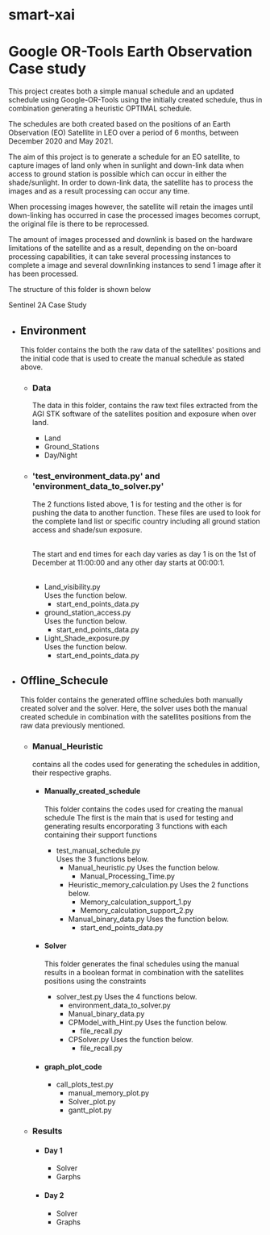 # smart-xai 
# Google OR-Tools Earth Observation Case study

This project creates both a simple manual schedule and an updated schedule using Google-OR-Tools using the initially 
created schedule, thus in combination generating a heuristic OPTIMAL schedule.

The schedules are both created based on the positions of an Earth Observation (EO) Satellite in LEO over a period 
of 6 months, between December 2020 and May 2021.

The aim of this project is to generate a schedule for an EO satellite, to capture images of land only when in sunlight 
and down-link data when access to ground station is possible which can occur in either the shade/sunlight. 
In order to down-link data, the satellite has to process the images and as a result processing can occur any time.

When processing images however, the satellite will retain the images until down-linking has occurred in case the
processed images becomes corrupt, the original file is there to be reprocessed.

The amount of images processed and downlink is based on the hardware limitations of the satellite and as a result, 
depending on the on-board processing capabilities, it can take several processing instances to complete a image and 
several downlinking instances to send 1 image after it has been processed.

The structure of this folder is shown below

Sentinel 2A Case Study

 - ## Environment
    This folder contains the both the raw data of the satellites' positions and the initial code that
     is used to create the manual schedule as stated above.
      - ### Data
        The data in this folder, contains the raw text files extracted from the AGI STK software of the 
        satellites position and exposure when over land.
          - Land
          - Ground_Stations
          - Day/Night
      - ### 'test_environment_data.py' and 'environment_data_to_solver.py' 
          The 2 functions listed above, 1 is for testing and the other is for pushing the data to another function.
          These files are used to look for the complete land list or specific country including all ground station access and shade/sun exposure.<br/>
      
          <br/>The start and end times for each day varies as day 1 is on the 1st of December at 11:00:00 and any other day starts at 00:00:1.<br/><br/>
          - Land_visibility.py <br/>
             Uses the function below.
              - start_end_points_data.py
          - ground_station_access.py<br/>
             Uses the function below.
              - start_end_points_data.py
          - Light_Shade_exposure.py<br/>
             Uses the function below.
             - start_end_points_data.py

 - ## Offline_Schecule
    This folder contains the generated offline schedules both manually created solver and the 
    solver. Here, the solver uses both the manual created schedule in combination with the satellites positions from the 
    raw data previously mentioned.
      - ### Manual_Heuristic
        contains all the codes used for generating the schedules in addition, their respective graphs.
          - #### Manually_created_schedule
              This folder contains the codes used for creating the manual schedule
              The first is the main that is used for testing and generating results encorporating 3 functions
              with each containing their support functions
               - test_manual_schedule.py<br/> 
                   Uses the 3 functions  below.
                    - Manual_heuristic.py
                        Uses the function below.
                        - Manual_Processing_Time.py
                    - Heuristic_memory_calculation.py
                       Uses the 2 functions below.
                         - Memory_calculation_support_1.py
                         - Memory_calculation_support_2.py
                    - Manual_binary_data.py
                       Uses the function below.
                         - start_end_points_data.py
        
          - #### Solver
            This folder generates the final schedules using the manual results in a boolean format
            in combination with the satellites positions using the constraints
            
            - solver_test.py
               Uses the 4 functions below.
               - environment_data_to_solver.py
               - Manual_binary_data.py
               - CPModel_with_Hint.py
                 Uses the function below.
                  - file_recall.py
               - CPSolver.py
                 Uses the function below.
                  - file_recall.py
          
          - #### graph_plot_code
              - call_plots_test.py
                  - manual_memory_plot.py
                  - Solver_plot.py
                  - gantt_plot.py
     
      - ### Results
           - #### Day 1
               - Solver
               - Garphs
           - #### Day 2
               - Solver
               - Graphs
